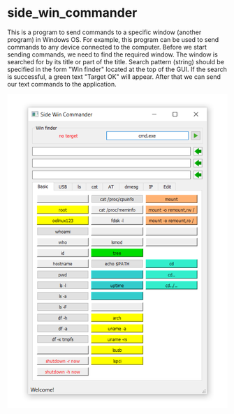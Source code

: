 # side_win_commander
This is a program to send commands to a specific window (another program) in Windows OS.
For example, this program can be used to send commands to any device connected to the computer.
Before we start sending commands, we need to find the required window.
The window is searched for by its title or part of the title.
Search pattern (string) should be specified in the form "Win finder" located at the top of the GUI.
If the search is successful, a green text "Target OK" will appear.
After that we can send our text commands to the application.

![Side win commander](side_win_cmder.png)
